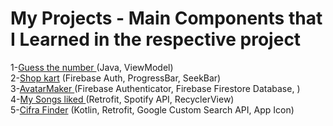 # My Projects - Main Components that I Learned in the respective project</br>

1-[Guess the number ](https://github.com/Dannestulla/AndroidStudioProjects/blob/main/AdivinheNumero/app/src/main/java/com/example/adivinhenumero/MainActivity.java)(Java, ViewModel) </br> 
2-[Shop kart](https://github.com/Dannestulla/AndroidStudioProjects/tree/main/ListaDeCompras/app/src/main/java/com/example/listadecompras) (Firebase Auth, ProgressBar, SeekBar)</br>
3-[AvatarMaker ](https://github.com/Dannestulla/AndroidStudioProjects/tree/main/AvatarMaker/app/src/main/java/com/example/avatarmaker) (Firebase Authenticator, Firebase Firestore Database, )</br>
4-[My Songs liked ](https://github.com/Dannestulla/AndroidStudioProjects/tree/main/NewMusicPlayer/app/src/main/java/com/example/newmusicplayer)(Retrofit, Spotify API, RecyclerView) </br>
5-[Cifra Finder](https://github.com/Dannestulla/AndroidStudioProjects/tree/main/CifraFinder/app/src/main/java/com/example/cifrafinder) (Kotlin, Retrofit, Google Custom Search API, App Icon)</br>

